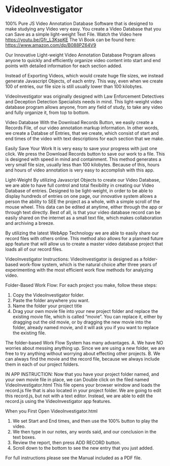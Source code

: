 # VideoInvestigator
100% Pure JS Video Annotation Database Software that is designed to make studying any Video very easy. You create a Video Database that you can Save as a simple light-weight Text File. Watch the Video here https://youtu.be/Gfr_L3KspKE  The Vi Book can be found here: https://www.amazon.com/dp/B088PZ64V9

Our Innovative Light-weight Video Annotation Database Program allows anyone to quickly and efficiently organize video content into start and end points with detailed information for each section added.

Instead of Exporting Videos, which would create huge file sizes, we instead generate Javascript Objects, of each entry. This way, even when we create 100 of entries, our file size is still usually lower than 100 kilobytes.

VideoInvestigator was originally designed with Law Enforcement Detectives and Deception Detection Specialists needs in mind. This light-weight video database program allows anyone, from any field of study, to take any video and fully organize it, from top to bottom.

Video Database
With the Download Records Button, we easily create a Records File, of our video annotation markup information.
In other words, we create a Databse of Entries, that we create, which consist of start and end times of the video with text descriptions for each section that we make.

Easily Save Your Work
It is very easy to save your progress with just one click. We press the Download Records button to save our work to a file. This is designed with speed in mind and containment.
This method generates a very small file size, usually less than 100 kilobytes. Because of this, hours and hours of video annotation is very easy to accomplish with this app.

Light-Weight
By utilizing Javascript Objects to create our Video Database, we are able to have full control and total flexibility in creating our Video Database of entries. Designed to be light-weight, in order to be able to display hundreds of entries on one page, our innovative system allows a person the ability to SEE the project as a whole, with a simple scroll of the mouse wheel. This data can be edited at anytime, either through the app or through text directly. Best of all, is that your video database record can be easily shared on the internet as a small text file, which makes collaboration and archiving a breeze.

By utilizing the latest WebApp Technology we are able to easily share our record files with others online. This method also allows for a planned future app feature that will allow us to create a master video database project that loads all of our record files.

VideoInvestigator
Instructions:
VideoInvestigator is designed as a folder-based work-flow system, which is the natural choice after three years of experimenting with the most efficient work flow methods for analyzing video.

Folder-Based Work Flow:
  For each project you make, follow these steps:
1. Copy the VideoInvestigator folder.
2. Paste the folder anywhere you want.
3. Name the folder your project title
4. Drag your own movie file into your new project folder and replace the existing movie file, which is called “movie”.
You can replace it, either by dragging out the old movie, or by dragging the new movie into the folder, already named movie, and it will ask you if you want to replace the existing file.

The folder-based Work Flow System has many advantages.
A. We have NO worries about messing anything up. Since we are using a new folder, we are free to try anything without worrying about effecting other projects.
B. We can always find the movie and the record file, because we always include them in each of our project folders.

IN APP INSTRUCTION:
Now that you have your project folder named, and your own movie file in place, we can Double click on the filed named
VideoInvestigator.html
This file opens your browser window and loads the record.js file that is also located in your project folder.
We are going to edit this record.js, but not with a text editor.
Instead, we are able to edit the record.js using the VideoInvestigator app features. 

When you First Open VideoInvestigator.html
1. We set Start and End times, and then use the 100% button to play the video.
2. We then type in our notes, any words said, and our conclusion in the text boxes.
3. Review the report, then press ADD RECORD button.
4. Scroll down to the bottom to see the new entry that you just added.

For full instructions please see the Manual included as a PDF file.
